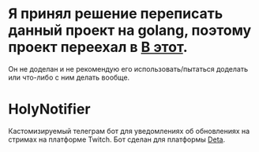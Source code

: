 # Я принял решение переписать данный проект на golang, поэтому проект переехал в [В этот](https://github.com/holy-jesus/HolyNotifier).

Он не доделан и не рекомендую его использовать/пытаться доделать или что-либо с ним делать вообще.

# HolyNotifier

Кастомизируемый телеграм бот для уведомлениях об обновлениях на стримах на платформе Twitch. Бот сделан для платформы [Deta](https://deta.space/).
